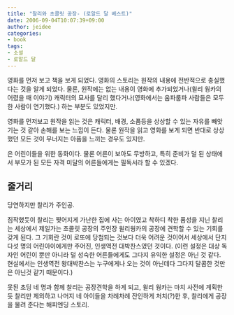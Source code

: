 ```yaml
---
title: "찰리와 초콜릿 공장- (로알드 달 베스트)"
date: 2006-09-04T10:07:39+09:00
author: jeidee
categories:
- book
tags:
- 소설
- 로알드 달
---
```


 영화를 먼저 보고 책을 보게 되었다. 영화의 스토리는 원작의 내용에 전반적으로 충실했다는 것을 알게 되었다. 물론, 원작에는 없는 내용이 영화에 추가되었거나(윌리 웡카의 어렸을 때 이야기) 캐릭터의 묘사를 달리 했다거나(영화에서는 움파룸파 사람들은 모두 한 사람이 연기했다.) 하는 부분도 있었지만.

 영화를 먼저보고 원작을 읽는 것은 캐릭터, 배경, 소품등을 상상할 수 있는 자유를 빼앗기는 것 같아 손해를 보는 느낌이 든다. 물론 원작을 읽고 영화를 보게 되면 반대로 상상했던 모든 것이 무너지는 아픔을 느끼는 경우도 있지만.
 
 은 어린이들을 위한 동화이다. 물론 어른이 보아도 무방하고, 특히 준비가 덜 된 상태에서 부모가 된 모든 자격 미달의 어른들에게는 필독서라 할 수 있겠다. 

## 줄거리

당연하지만 찰리가 주인공. 

 짐작했듯이 찰리는 찢어지게 가난한 집에 사는 아이였고 착하디 착한 품성을 지닌 찰리는 세상에서 제일가는 초콜릿 공장의 주인장 윌리웡카의 공장에 견학할 수 있는 기회를 갖게 된다. 그 기회란 것이 로또에 당첨되는 것보다 더욱 어려운 것이어서 세상에서 단지 다섯 명의 어린아이에게만 주어진, 인생역전 대박찬스였던 것이다. 
(이런 설정은 대상 독자인 어린이 뿐만 아니라 덜 성숙한 어른들에게도 그다지 유익한 설정은 아닌 것 같다. 현실에서는 인생역전 왕대박찬스는 누구에게나 오는 것이 아닌데다 그다지 달콤한 것만은 아닌것 같기 때문이다.)

못된 초딩 네 명과 함께 찰리는 공장견학을 하게 되고, 윌리 웡카는 마치 사전에 계획한 듯 찰리만 제외하고 나머지 네 아이들을 차례차례 잔인하게 처치(?)한 후, 찰리에게 공장을 물려 준다는 해피엔딩 스토리.